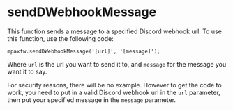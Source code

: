 # sendDWebhookMessage
This function sends a message to a specified Discord webhook url. To use this function, use the following code:

`mpaxfw.sendDWebhookMessage('[url]', '[message]');`

Where `url` is the url you want to send it to, and `message` for the message you want it to say.

For security reasons, there will be no example. However to get the code to work, you need to put in a valid Discord webhook url in the `url` parameter, then put your specified message in the `message` parameter.